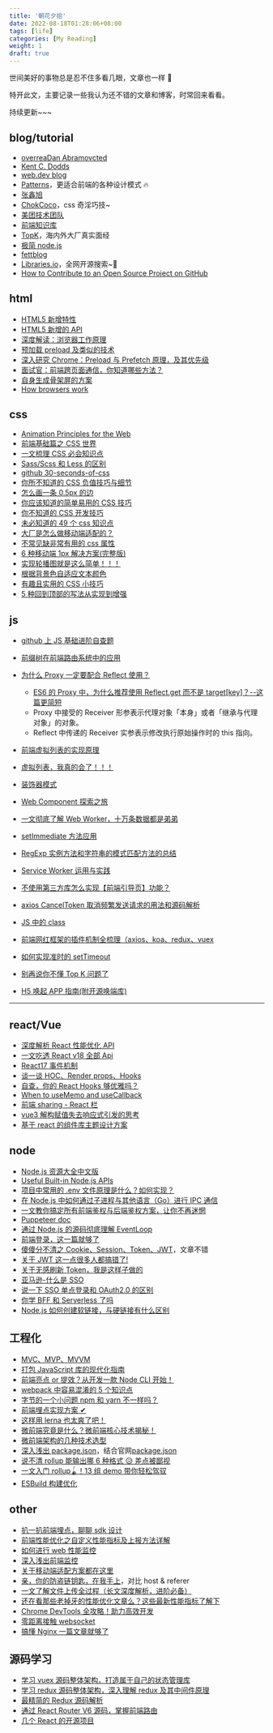 ```yaml
---
title: '朝花夕拾'
date: 2022-08-18T01:28:06+08:00
tags: [life]
categories: [My Reading]
weight: 1
draft: true
---
```


世间美好的事物总是忍不住多看几眼，文章也一样 🌹

特开此文，主要记录一些我认为还不错的文章和博客，时常回来看看。

持续更新~~~

## blog/tutorial

- [overreaDan Abramovcted](https://overreacted.io/)
- [Kent C. Dodds](https://kentcdodds.com/)
- [web.dev blog](https://web.dev/blog/)
- [Patterns](https://www.patterns.dev/posts/)，更适合前端的各种设计模式 🔥
- [张鑫旭](https://www.zhangxinxu.com/)
- [ChokCoco](https://www.cnblogs.com/coco1s/)，css 奇淫巧技~
- [美团技术团队](https://tech.meituan.com/)
- [前端知识库](https://www.html5iq.com/index.html)
- [TopK](https://osjobs.net/topk/)，海内外大厂真实面经
- [极简 node.js](https://www.yuque.com/sunluyong/node/what-is-node)
- [fettblog](https://fettblog.eu/guides/)
- [Libraries.io](https://libraries.io/)，全网开源搜索~🐂
- [How to Contribute to an Open Source Project on GitHub](https://egghead.io/courses/how-to-contribute-to-an-open-source-project-on-github)

## html

- [HTML5 新增特性](https://www.cnblogs.com/sarah-wen/p/10767178.html)
- [HTML5 新增的 API](https://www.cnblogs.com/yangpeixian/p/11367193.html)
- [深度解读：浏览器工作原理](https://segmentfault.com/a/1190000022633988?_ea=44436475)
- [预加载 preload 及类似的技术](http://eux.baidu.com/blog/fe/link-preload-%E6%A0%87%E7%AD%BE)
- [深入研究 Chrome：Preload 与 Prefetch 原理，及其优先级](https://mp.weixin.qq.com/s?__biz=MzUxMzcxMzE5Ng==&mid=2247485614&idx=1&sn=b25bac7cfbb02bdcab76b41f10a4bffb&source=41#wechat_redirect)
- [面试官：前端跨页面通信，你知道哪些方法？](https://juejin.cn/post/6844903811232825357)
- [自身生成骨架屏的方案](https://mdnice.com/writing/bb3aaf5c613d4e0a9cc86ee2244754df)
- [How browsers work](https://web.dev/howbrowserswork/)

## css

- [Animation Principles for the Web](https://cssanimation.rocks/principles/)
- [前端基础篇之 CSS 世界](https://juejin.cn/post/6844903894313598989)
- [一文梳理 CSS 必会知识点](https://juejin.cn/post/6854573212337078285)
- [Sass/Scss 和 Less 的区别](https://www.cnblogs.com/wangpenghui522/p/5467560.html)
- [github 30-seconds-of-css](https://github.com/30-seconds/30-seconds-of-css)
- [你所不知道的 CSS 负值技巧与细节](https://juejin.cn/post/6844903908440014861)
- [怎么画一条 0.5px 的边](https://zhuanlan.zhihu.com/p/34908005)
- [你应该知道的简单易用的 CSS 技巧](https://mp.weixin.qq.com/s/TknFflTIdtes8-khLUN35A)
- [你不知道的 CSS 开发技巧](https://mp.weixin.qq.com/s/tl4YJDq-xfhdPaJV6O5pxw)
- [未必知道的 49 个 css 知识点](https://github.com/qdlaoyao/css-gif)
- [大厂是怎么做移动端适配的？](https://mp.weixin.qq.com/s/uxHEIupg-sYbqtmSnFiOnQ)
- [不常见缺非常有用的 css 属性](https://segmentfault.com/a/1190000022851543)
- [6 种移动端 1px 解决方案(完整版)](https://mp.weixin.qq.com/s/IrV0-v3v5Cl969yFCI58Rg)
- [实现轮播图就是这么简单！！！](https://mp.weixin.qq.com/s/ECSACv3Vmr0LMItkUd1LaA)
- [根据背景色自适应文本颜色](https://github.com/wsafight/personBlog/issues/27)
- [有趣且实用的 CSS 小技巧](https://zhuanlan.zhihu.com/p/468983073)
- [5 种回到顶部的写法从实现到增强](https://www.cnblogs.com/xiaohuochai/p/5836179.html)

## js

- [github 上 JS 基础进阶自查题](https://github.com/lydiahallie/javascript-questions)
- [前缀树在前端路由系统中的应用](https://mp.weixin.qq.com/s/8G8CvZAzRNnhsfF6WZoKWg)
- [为什么 Proxy 一定要配合 Reflect 使用？](https://juejin.cn/post/7080916820353351688)

  - [ES6 的 Proxy 中，为什么推荐使用 Reflect.get 而不是 target[key]？--这篇更简短](https://juejin.cn/post/7050489628062646286)
  - Proxy 中接受的 Receiver 形参表示代理对象「本身」或者「继承与代理对象」的对象。
  - Reflect 中传递的 Receiver 实参表示修改执行原始操作时的 this 指向。

- [前端虚拟列表的实现原理](https://mp.weixin.qq.com/s/gkPOmKKD2-4TQz3TnmWbSw)
- [虚拟列表，我真的会了！！！](https://juejin.cn/post/7085941958228574215)
- [装饰器模式](https://zhuanlan.zhihu.com/p/115402372)
- [Web Component 探索之旅](https://mp.weixin.qq.com/s/mLXre4hdwcUX19Xq0qHGVw)
- [一文彻底了解 Web Worker，十万条数据都是弟弟](https://juejin.cn/post/7137728629986820126)
- [setImmediate 方法应用](https://blog.csdn.net/weixin_47450807/article/details/124098448)
- [RegExp 实例方法和字符串的模式匹配方法的总结](https://www.cnblogs.com/guorange/p/6693605.html)
- [Service Worker 运用与实践](https://mp.weixin.qq.com/s/3Ep5pJULvP7WHJvVJNDV-g)
- [不使用第三方库怎么实现【前端引导页】功能？](https://juejin.cn/post/7142633594882621454)
- [axios CancelToken 取消频繁发送请求的用法和源码解析](https://blog.csdn.net/sinat_38959166/article/details/104173187)
- [JS 中的 class](https://www.cnblogs.com/hencins/p/15408204.html)
- [前端网红框架的插件机制全梳理（axios、koa、redux、vuex](https://mp.weixin.qq.com/s/MuohDtMBrmIHOe8KrS_0ew)
- [如何实现准时的 setTimeout](https://mp.weixin.qq.com/s/ENU93_jSUaAONCkfTQTK-Q)
- [别再说你不懂 Top K 问题了](https://blog.51cto.com/u_15127654/2782684)
- [H5 唤起 APP 指南(附开源唤端库)](https://juejin.cn/post/6844903664155525127)

---

## react/Vue

- [深度解析 React 性能优化 API](https://mp.weixin.qq.com/s/svGYB3HvmLDMerlM50BhAg)
- [一文吃透 React v18 全部 Api](https://juejin.cn/post/7124486630483689485)
- [React17 事件机制](https://mp.weixin.qq.com/s/DI0oQI7Q-v5vrySRkD1ckw)
- [谈一谈 HOC、Render props、Hooks](https://mp.weixin.qq.com/s/UIAAg4qpg1YTebSEa1V_PQ)
- [自查，你的 React Hooks 够优雅吗？](https://mp.weixin.qq.com/s/y9b8Xv4zhVDdZAQmU6KwLQ)
- [When to useMemo and useCallback](https://kentcdodds.com/blog/usememo-and-usecallback#so-when-should-i-usememo-and-usecallback)
- [前端 sharing - React 栏](https://mp.weixin.qq.com/mp/appmsgalbum?__biz=Mzg5MjMxMzY5Mw==&action=getalbum&album_id=1719725878131163146&scene=173&from_msgid=2247484634&from_itemidx=1&count=3&nolastread=1#wechat_redirect)
- [vue3 解构赋值失去响应式引发的思考](https://juejin.cn/post/7114596904926740493)
- [基于 react 的组件库主题设计方案](https://cloud.tencent.com/developer/article/1663404)

## node

- [Node.js 资源大全中文版](https://github.com/jobbole/awesome-nodejs-cn)
- [Useful Built-in Node.js APIs](https://www.sitepoint.com/useful-built-in-node-js-apis/)
- [项目中常用的 .env 文件原理是什么？如何实现？](https://juejin.cn/post/7045057475845816357)
- [在 Node.js 中如何通过子进程与其他语言（Go）进行 IPC 通信](https://mp.weixin.qq.com/s/J5mtYjKsNXkg4P0gWdS9Hg)
- [一文教你搞定所有前端鉴权与后端鉴权方案，让你不再迷惘](https://juejin.cn/post/7129298214959710244)
- [Puppeteer doc](https://pptr.dev/)
- [通过 Node.js 的源码彻底理解 EventLoop](https://mp.weixin.qq.com/s/B6Wv1lIPUoX7IHOgMF7t7g)
- [前端登录，这一篇就够了](https://juejin.cn/post/6845166891393089544)
- [傻傻分不清之 Cookie、Session、Token、JWT](https://juejin.cn/post/6844904034181070861)，文章不错
- [关于 JWT 这一点很多人都搞错了!](https://mp.weixin.qq.com/s/fKCQZSYybYrPf9E1-kaTgA)
- [关于无感刷新 Token，我是这样子做的](https://mp.weixin.qq.com/s/k-UTRUPsyq3xv5mOwuU7ZQ)
- [亚马逊-什么是 SSO](https://aws.amazon.com/cn/what-is/sso/)
- [说一下 SSO 单点登录和 OAuth2.0 的区别](https://mp.weixin.qq.com/s?__biz=Mzg3NzgyMzIyNw==&mid=2247485964&idx=1&sn=c441fe31dd94cbccc3bf241b6657007f&chksm=cf1c5f98f86bd68e0a75cae22dbaf1459b23887e2d8facb8597f1da482e7a300a27bf32eb387&scene=132#wechat_redirect)
- [你学 BFF 和 Serverless 了吗](https://juejin.cn/post/6844904185427673095)
- [Node.js 如何创建软链接，与硬链接有什么区别](https://toutiao.io/posts/freqyei/preview)

## 工程化

- [MVC、MVP、MVVM](https://www.manster.me/?p=857)
- [打包 JavaScript 库的现代化指南](https://github.com/frehner/modern-guide-to-packaging-js-library/blob/main/README-zh_CN.md)
- [前端亮点 or 提效？从开发一款 Node CLI 开始！](https://juejin.cn/post/7178666619135066170)
- [webpack 中容易混淆的 5 个知识点](https://mp.weixin.qq.com/s/kPGEyQO63NkpcJZGMD05jQ)
- [字节的一个小问题 npm 和 yarn 不一样吗？](https://juejin.cn/post/7060844948316225572)
- [前端埋点实现方案 ✔](https://juejin.cn/post/7094146488439144455)
- [这样用 lerna 也太爽了吧！](https://juejin.cn/post/7134646424083365924)
- [微前端究竟是什么？微前端核心技术揭秘！](https://cloud.tencent.com/developer/article/1946575)
- [微前端架构的几种技术选型](https://juejin.cn/post/7113503219904430111)
- [深入浅出 package.json](https://juejin.cn/post/7099041402771734559)，结合官网[package.json](https://docs.npmjs.com/cli/v9/configuring-npm/package-json)
- [说不清 rollup 能输出哪 6 种格式 😥 差点被鄙视](https://juejin.cn/post/7051236803344334862)
- [一文入门 rollup🪀！13 组 demo 带你轻松驾驭](https://juejin.cn/post/7069555431303020580)
- [ESBuild 构建优化](https://mp.weixin.qq.com/s/7MR1raMmafEELiC9qTSaYQ)

## other

- [扒一扒前端埋点，聊聊 sdk 设计](https://juejin.cn/post/7104893385944596511)
- [前端性能优化之自定义性能指标及上报方法详解](https://mp.weixin.qq.com/s/DJ8Fdq1_cIoW0_NYekZwFw)
- [如何进行 web 性能监控](http://www.alloyteam.com/2020/01/14184/)
- [深入浅出前端监控](https://mp.weixin.qq.com/s/xXn8FnBuBXQQE93nHyjCXg)
- [关于移动端适配方案都在这里](https://mp.weixin.qq.com/s/hnJqHd-cWzdFbj0QH1e7UQ)
- [亲，你的防盗链钥匙，在我手上](https://juejin.cn/post/6844903596937461773)，对比 host & referer
- [一文了解文件上传全过程（长文深度解析，进阶必备）](https://mp.weixin.qq.com/s/omxy6C6JXSM9fRa_xx5CPg)
- [还在看那些老掉牙的性能优化文章么？这些最新性能指标了解下](https://mp.weixin.qq.com/s/y7EqNlJ9Bm6vZKxYwJ090Q)
- [Chrome DevTools 全攻略！助力高效开发](https://cloud.tencent.com/developer/article/1692503)
- [零距离接触 websocket](https://juejin.cn/post/6876301731966713869)
- [搞懂 Nginx 一篇文章就够了](https://blog.csdn.net/yujing1314/article/details/107000737)

## 源码学习

- [学习 vuex 源码整体架构，打造属于自己的状态管理库](https://juejin.cn/post/6844904001192853511#heading-2)
- [学习 redux 源码整体架构，深入理解 redux 及其中间件原理](https://juejin.cn/post/6844904191228411911)
- [最精简的 Redux 源码解析](https://mp.weixin.qq.com/s/uC7zkq2sqbhiLwW3RRGfWw)
- [通过 React Router V6 源码，掌握前端路由](https://mp.weixin.qq.com/s/3DxZ0UdH9CKOMzfAo_x0XQ)
- [几个 React 的开源项目](https://mp.weixin.qq.com/s/0M5nrqmhbJhRrUmN_fqRBA)
